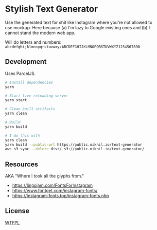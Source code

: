 # Stylish Text Generator

Use the generated text for shit like Instagram where you're not allowed to use mockup. Here because (a) I'm lazy to Google existing ones and (b) I cannot stand the modern web app. 

Will do letters and numbers: `abcdefghijklmnopqrstuvwxyzABCDEFGHIJKLMNOPQRSTUVWXYZ1234567890`

## Development

Uses ParcelJS.

```bash
# Install dependencies
yarn

# Start live-reloading server
yarn start

# Clean built artifacts
yarn clean

# Build
yarn build

# I do this with
yarn clean
yarn build --public-url https://public.nikhil.io/text-generator
aws s3 sync --delete dist/ s3://public.nikhil.io/text-generator/
```

## Resources

AKA "Where I took all the glyphs from."

* https://lingojam.com/FontsForInstagram
* https://www.fontget.com/instagram-fonts/
* https://instagram-fonts.top/instagram-fonts.php

## License 

[WTFPL](http://www.wtfpl.net/)
